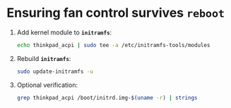 # Ensuring fan control survives **`reboot`**

1. Add kernel module to **`initramfs`**:

    ```bash
    echo thinkpad_acpi | sudo tee -a /etc/initramfs-tools/modules
    ```

2. Rebuild **`initramfs`**:

    ```bash
    sudo update-initramfs -u
    ```

3. Optional verification:

    ```bash
    grep thinkpad_acpi /boot/initrd.img-$(uname -r) | strings
    ```
